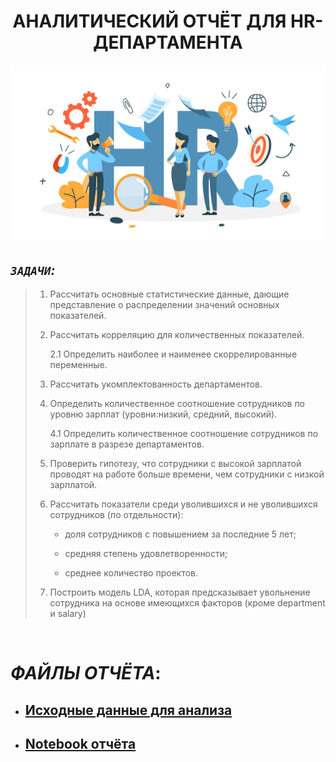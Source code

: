 <h1 align="center">АНАЛИТИЧЕСКИЙ ОТЧЁТ ДЛЯ HR-ДЕПАРТАМЕНТА</h1>


<img src="https://github.com/KlyapkoV/EMPLOYEE_SATISFACTION_WITH_WORK/blob/main/images/logo.png"/>


## _`ЗАДАЧИ`:_

> 1. Рассчитать основные статистические данные, дающие представление о распределении значений основных показателей.
>
> 2. Рассчитать корреляцию для количественных показателей.
>
>      2.1 Определить наиболее и наименее скоррелированные переменные.
>
> 3. Рассчитать укомплектованность департаментов.
>
> 4. Определить количественное соотношение сотрудников по уровню зарплат (уровни:низкий, средний, высокий).
>
>      4.1 Определить количественное соотношение сотрудников по зарплате в разрезе департаментов.
>
> 5. Проверить гипотезу, что сотрудники с высокой зарплатой проводят на работе больше времени, чем сотрудники с низкой зарплатой.
>
> 6. Рассчитать показатели среди уволившихся и не уволившихся сотрудников (по отдельности):
>
>      - доля сотрудников с повышением за последние 5 лет;
>
>      - средняя степень удовлетворенности;
>
>      - среднее количество проектов.
> 
> 7. Построить модель LDA, которая предсказывает увольнение сотрудника на основе имеющихся факторов (кроме department и salary)


&nbsp;
# _ФАЙЛЫ ОТЧЁТА_:

- ## [Исходные данные для анализа](https://github.com/KlyapkoV/EMPLOYEE_SATISFACTION_WITH_WORK/blob/main/HR.csv)
- ## [Notebook отчёта](https://github.com/KlyapkoV/EMPLOYEE_SATISFACTION_WITH_WORK/blob/main/HR_notebook.ipynb)
